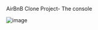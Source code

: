 AirBnB Clone Project- The console

![image](https://github.com/AnneMbulwa/AirBnB_clone/assets/91100743/4ac85e60-2288-4a95-9645-16e57985d33a)

